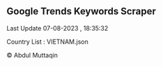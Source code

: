 

## Google Trends Keywords Scraper 
 
Last Update 07-08-2023 , 18:35:32

Country List :
VIETNAM.json



© Abdul Muttaqin 
